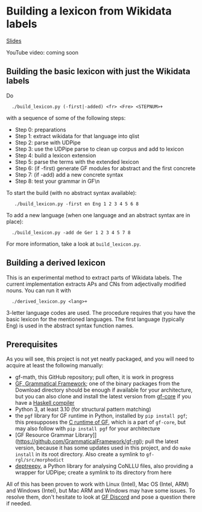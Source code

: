 # Building a lexicon from Wikidata labels

[Slides](https://docs.google.com/presentation/d/10Z9zz020SnyrIM8gSUVURDCUe-j4gzTGkefTNRcZx1g/edit?usp=sharing)

YouTube video: coming soon

## Building the basic lexicon with just the Wikidata labels

Do
```
  ./build_lexicon.py (-first|-added) <fr> <Fre> <STEPNUM>+
```
with a sequence of some of the following steps:
-  Step 0: preparations  
-  Step 1: extract wikidata for that language into qlist  
-  Step 2: parse with UDPipe  
-  Step 3: use the UDPipe parse to clean up corpus and add to lexicon
-  Step 4: build a lexicon extension
-  Step 5: parse the terms with the extended lexicon  
-  Step 6: (if -first) generate GF modules for abstract and the first concrete  
-  Step 7: (if -add) add a new concrete syntax
-  Step 8: test your grammar in GF\n


To start the build (with no abstract syntax available):
```
   ./build_lexicon.py -first en Eng 1 2 3 4 5 6 8
```
To add a new language (when one language and an abstract syntax are in place):
```
  ./build_lexicon.py -add de Ger 1 2 3 4 5 7 8
```
For more information, take a look at `build_lexicon.py`.


## Building a derived lexicon

This is an experimental method to extract parts of Wikidata labels.
The current implementation extracts APs and CNs from adjectivally modified nouns.
You can run it with
```
  ./derived_lexicon.py <lang>+
```
3-letter language codes are used.
The procedure requires that you have the basic lexicon for the mentioned languages.
The first language (typically Eng) is used in the abstract syntax function names.


## Prerequisites

As you will see, this project is not yet neatly packaged, and you will need to acquire
at least the following manually:

- gf-math, this GitHub repository; pull often, it is work in progress
- [GF, Grammatical Framework](https://www.grammaticalframework.org/); one of the binary
  packages from the Download directory should be enough if available for your architecture,
  but you can also clone and install the latest version from
  [gf-core](https://github.com/GrammaticalFramework/gf-core) if you have a
  [Haskell compiler](https://www.haskell.org/ghc/)
- Python 3, at least 3.10 (for structural pattern matching)
- the `pgf` library for GF runtime in Python, installed by `pip install pgf`; this presupposes
  the [C runtime of GF](https://github.com/GrammaticalFramework/gf-core/tree/master/src/runtime/c),
  which is a part of `gf-core`, but may also follow with `pip install pgf` for your architecture
- [GF Resource Grammar Library]](https://github.com/GrammaticalFramework/gf-rgl);
  pull the latest version, because it has some updates used in this project, and do
  `make install` in its root directory. Also create a symlink to `gf-rgl/src/morphodict`
- [deptreepy](https://github.com/aarneranta/deptreepy), a Python library for analysing
  CoNLLU files, also providing a wrapper for UDPipe; create a symlink to its directory
  from here

All of this has been proven to work with Linux (Intel), Mac OS (Intel, ARM) and Windows (Intel),
but Mac ARM and Windows may have some issues. To resolve them, don't hesitate to look at
[GF Discord](https://discord.com/invite/EvfUsjzmaz) and pose a question there if needed.


